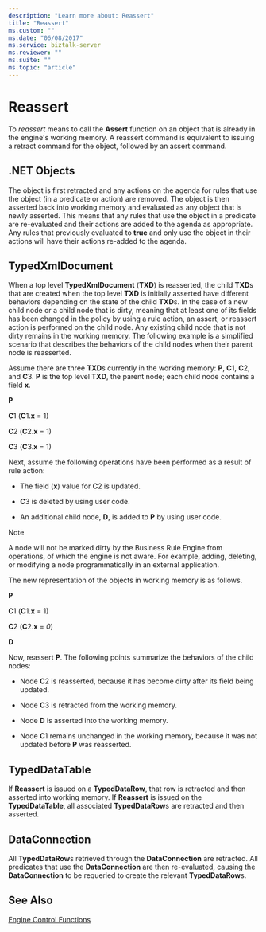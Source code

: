 ```yaml
---
description: "Learn more about: Reassert"
title: "Reassert"
ms.custom: ""
ms.date: "06/08/2017"
ms.service: biztalk-server
ms.reviewer: ""
ms.suite: ""
ms.topic: "article"
---
```

# Reassert
To *reassert* means to call the **Assert** function on an object that is already in the engine's working memory. A reassert command is equivalent to issuing a retract command for the object, followed by an assert command.  
  
## .NET Objects  
 The object is first retracted and any actions on the agenda for rules that use the object (in a predicate or action) are removed. The object is then asserted back into working memory and evaluated as any object that is newly asserted. This means that any rules that use the object in a predicate are re-evaluated and their actions are added to the agenda as appropriate. Any rules that previously evaluated to **true** and only use the object in their actions will have their actions re-added to the agenda.  
  
## TypedXmlDocument  
 When a top level **TypedXmlDocument** (**TXD**) is reasserted, the child **TXD**s that are created when the top level **TXD** is initially asserted have different behaviors depending on the state of the child **TXD**s. In the case of a new child node or a child node that is dirty, meaning that at least one of its fields has been changed in the policy by using a rule action, an assert, or reassert action is performed on the child node. Any existing child node that is not dirty remains in the working memory. The following example is a simplified scenario that describes the behaviors of the child nodes when their parent node is reasserted.  
  
 Assume there are three **TXD**s currently in the working memory: **P**, **C**1, **C**2, and **C**3. **P** is the top level **TXD**, the parent node; each child node contains a field **x**.  
  
 **P**  
  
 **C**1 (**C**1.**x** = 1)  
  
 **C**2 (**C**2.**x** = 1)  
  
 **C**3 (**C**3.**x** = 1)  
  
 Next, assume the following operations have been performed as a result of rule action:  
  
-   The field (**x**) value for **C**2 is updated.  
  
-   **C**3 is deleted by using user code.  
  
-   An additional child node, **D**, is added to **P** by using user code.  
  
> [!NOTE]
>  A node will not be marked dirty by the Business Rule Engine from operations, of which the engine is not aware. For example, adding, deleting, or modifying a node programmatically in an external application.  
  
 The new representation of the objects in working memory is as follows.  
  
 **P**  
  
 **C**1 (**C**1.**x** = 1)  
  
 **C**2 (**C**2.**x** = *0*)  
  
 **D**  
  
 Now, reassert **P**. The following points summarize the behaviors of the child nodes:  
  
-   Node **C**2 is reasserted, because it has become dirty after its field being updated.  
  
-   Node **C**3 is retracted from the working memory.  
  
-   Node **D** is asserted into the working memory.  
  
-   Node **C**1 remains unchanged in the working memory, because it was not updated before **P** was reasserted.  
  
## TypedDataTable  
 If **Reassert** is issued on a **TypedDataRow**, that row is retracted and then asserted into working memory. If **Reassert** is issued on the **TypedDataTable**, all associated **TypedDataRow**s are retracted and then asserted.  
  
## DataConnection  
 All **TypedDataRow**s retrieved through the **DataConnection** are retracted. All predicates that use the **DataConnection** are then re-evaluated, causing the **DataConnection** to be requeried to create the relevant **TypedDataRow**s.  
  
## See Also  
 [Engine Control Functions](../core/engine-control-functions.md)

